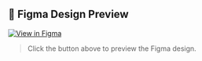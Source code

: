 ## 🎨 Figma Design Preview

[![View in Figma](https://img.shields.io/badge/View%20Design-Figma-blue?logo=figma)](https://www.figma.com/design/VyqLb8myOECVdVENQGbQXA/Untitled--Copy-?node-id=0-1&t=d5RkmyUnWSwR8j59-1)

> Click the button above to preview the Figma design.
